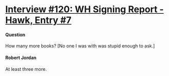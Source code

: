 # [Interview #120: WH Signing Report - Hawk, Entry #7](https://www.theoryland.com/intvmain.php?i=120#7)

#### Question

How many more books? [No one I was with was stupid enough to ask.]

#### Robert Jordan

At least three more.

